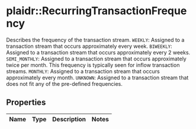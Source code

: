 # plaidr::RecurringTransactionFrequency

Describes the frequency of the transaction stream.  `WEEKLY`: Assigned to a transaction stream that occurs approximately every week.  `BIWEEKLY`: Assigned to a transaction stream that occurs approximately every 2 weeks.  `SEMI_MONTHLY`: Assigned to a transaction stream that occurs approximately twice per month. This frequency is typically seen for inflow transaction streams.  `MONTHLY`: Assigned to a transaction stream that occurs approximately every month.  `UNKNOWN`: Assigned to a transaction stream that does not fit any of the pre-defined frequencies.

## Properties
Name | Type | Description | Notes
------------ | ------------- | ------------- | -------------


